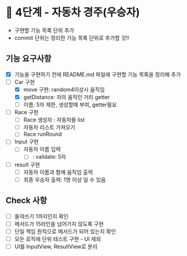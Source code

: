 # 🚀 4단계 - 자동차 경주(우승자)

- 구현할 기능 목록 단위 추가
- commit 단위는 정리한 기능 목록 단위로 추가할 것!!

## 기능 요구사항
- [x] 기능을 구현하기 전에 README.md 파일에 구현할 기능 목록을 정리해 추가
- [ ] Car 구현
  - [x] move 구현: random4이상시 움직임
  - [x] getDistance: 차의 움직인 거리 getter
  - [ ] 이름: 5자 제한, 생성할때 부여, getter필요
- [ ] Race 구현
  - [ ] Race 생성자 : 자동차들 list
  - [ ] 자동차 리스트 가져오기
  - [ ] Race runRound

- [ ] Input 구현
  - [ ] 자동차 이름 입력
    - [ ] : validate: 5자

- [ ] result 구현
  - [ ] 자동차 이름과 함께 움직임 출력
  - [ ] 최종 우승자 출력: 1명 이상 일 수 있음

## Check 사항
- [ ] 들여쓰기 1까지인지 확인
- [ ] 메서드가 15라인을 넘어가지 않도록 구현
- [ ] 단일 책임 원칙으로 메서드가 되어 있는지 확인
- [ ] 모든 로직에 단위 테스트 구현 - UI 제외
- [ ] UI를 InputView, ResultView로 분리